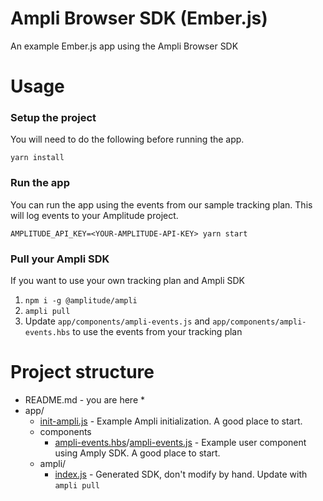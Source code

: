 # Ampli Browser SDK (Ember.js)
An example Ember.js app using the Ampli Browser SDK

# Usage

### Setup the project
You will need to do the following before running the app.

`yarn install`

### Run the app
You can run the app using the events from our sample tracking plan.
This will log events to your Amplitude project.

`AMPLITUDE_API_KEY=<YOUR-AMPLITUDE-API-KEY> yarn start`

### Pull your Ampli SDK
If you want to use your own tracking plan and Ampli SDK

1. `npm i -g @amplitude/ampli`
2. `ampli pull`
3. Update `app/components/ampli-events.js` and `app/components/ampli-events.hbs` to use the events from your tracking plan

# Project structure

* README.md - you are here *
* app/
  * [init-ampli.js](app/init-ampli.js) - Example Ampli initialization. A good place to start.
  * components
    * [ampli-events.hbs](app/components/ampli-events.hbs)/[ampli-events.js](app/components/ampli-events.js) - Example user component using Amply SDK. A good place to start. 
  * ampli/
    * [index.js](app/ampli/index.js) - Generated SDK, don't modify by hand. Update with `ampli pull`
